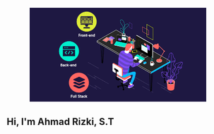<p align="center"><a href="#" target="_blank"><img src="123.gif" width="400" alt="Laravel Logo"></a></p>

## Hi, I'm Ahmad Rizki, S.T
